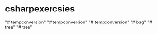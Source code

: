 # csharpexercsies 
"# tempconversion" 
"# tempconversion" 
"# tempconversion" 
"# bag" 
"# tree" 
"# tree" 
